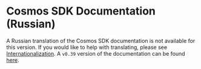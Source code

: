# Cosmos SDK Documentation (Russian)

A Russian translation of the Cosmos SDK documentation is not available for this version. If you would like to help with translating, please see [Internationalization](https://github.com/cosmos/cosmos-sdk/blob/master/docs/DOCS_README.md#internationalization). A `v0.39` version of the documentation can be found [here](https://github.com/cosmos/cosmos-sdk/tree/v0.39.3/docs/ru).